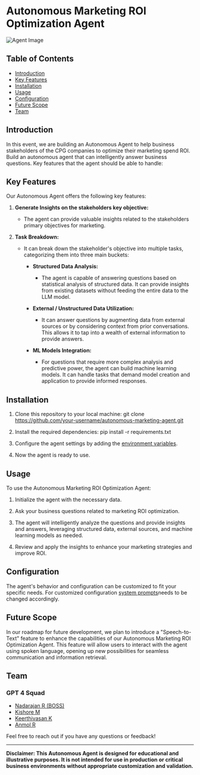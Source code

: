 # Autonomous Marketing ROI Optimization Agent

![Agent Image](https://github.com/kkeerthivasan99/AWSS3/assets/97934217/e46f88dd-a132-4ded-a5e9-694bedcad6a1)


## Table of Contents
- [Introduction](#introduction)
- [Key Features](#key-features)
- [Installation](#installation)
- [Usage](#usage)
- [Configuration](#configuration)
- [Future Scope](#future-scope)
- [Team](#team)

## Introduction

In this event, we are building an Autonomous Agent to help business stakeholders of the CPG companies to optimize their marketing spend ROI. Build an autonomous agent that can intelligently answer business questions. Key features that the agent should be able to handle:

## Key Features

Our Autonomous Agent offers the following key features:

1. **Generate Insights on the stakeholders key objective:**
   - The agent can provide valuable insights related to the stakeholders primary objectives for marketing.

2. **Task Breakdown:**
   - It can break down the stakeholder's objective into multiple tasks, categorizing them into three main buckets:
     - **Structured Data Analysis:**
       - The agent is capable of answering questions based on statistical analysis of structured data. It can provide insights from existing datasets without feeding the entire data to the LLM model.

     - **External / Unstructured Data Utilization:**
       - It can answer questions by augmenting data from external sources or by considering context from prior conversations. This allows it to tap into a wealth of external information to provide answers.

     - **ML Models Integration:**
       - For questions that require more complex analysis and predictive power, the agent can build machine learning models. It can handle tasks that demand model creation and application to provide informed responses.

## Installation

1. Clone this repository to your local machine:
    git clone https://github.com/your-username/autonomous-marketing-agent.git

2. Install the required dependencies:
    pip install -r requirements.txt

3. Configure the agent settings by adding the [environment variables](secrets.env).

4. Now the agent is ready to use.

## Usage

To use the Autonomous Marketing ROI Optimization Agent:

1. Initialize the agent with the necessary data.

2. Ask your business questions related to marketing ROI optimization.

3. The agent will intelligently analyze the questions and provide insights and answers, leveraging structured data, external sources, and machine learning models as needed.

4. Review and apply the insights to enhance your marketing strategies and improve ROI.

## Configuration

The agent's behavior and configuration can be customized to fit your specific needs. For customized configuration [system prompts](llm_base_prompts.py)needs to be changed accordingly. 

## Future Scope

In our roadmap for future development, we plan to introduce a "Speech-to-Text" feature to enhance the capabilities of our Autonomous Marketing ROI Optimization Agent. This feature will allow users to interact with the agent using spoken language, opening up new possibilities for seamless communication and information retrieval.

## Team
### GPT 4 Squad


- [Nadarajan R (BOSS)](mailto:nadarajan.r@tigeranalytics.com)
- [Kishore M](mailto:kishore.marudham@tigeranalytics.com)
- [Keerthivasan K](mailto:keerthivasan.kan@tigeranalytics.com)
- [Anmol R](mailto:anmol.rajeshkuma@tigeranalytics.com)

Feel free to reach out if you have any questions or feedback!

---

**Disclaimer: This Autonomous Agent is designed for educational and illustrative purposes. It is not intended for use in production or critical business environments without appropriate customization and validation.**
